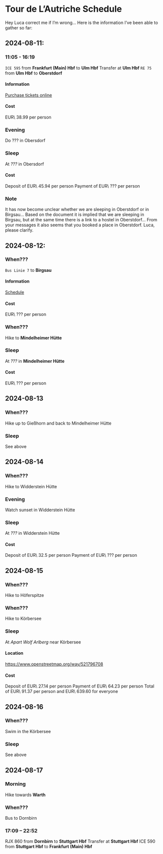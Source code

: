 # Tour de L’Autriche Schedule

Hey Luca correct me if I’m wrong... Here is the information I’ve been able to gather so far:


## 2024-08-11:

### 11:05 - 16:19
`ICE 595` from **Frankfurt (Main) Hbf** to **Ulm Hbf**
Transfer at **Ulm Hbf**
`RE 75` from **Ulm Hbf** to **Oberstdorf**
#### Information
[Purchase tickets online](https://int.bahn.de/en/buchung/start?vbid=8926112d-fd3e-462a-9497-fa3aeb4dc072)
#### Cost
EUR\ 38.99 per person

### Evening
Do ??? in Obersdorf

### Sleep
At *???* in Obersdorf
#### Cost
Deposit of EUR\ 45.94 per person
Payment of EUR\ ??? per person

### Note
It has now become unclear whether we are sleeping in Oberstdorf or in Birgsau... Based on the document it is implied that we are sleeping in Birgsau, but at the same time there is a link to a hostel in Oberstdorf... From your messages it also seems that you booked a place in Oberstdorf. Luca, please clarify.


## 2024-08-12:

### When???
`Bus Linie 7` to **Birgsau**
#### Information
[Schedule](https://www.mona-allgaeu.de/fileadmin/user_upload/Gemeinde-Fahrplaene/MOA_PF-Oberstdorf.pdf)
#### Cost
EUR\ ??? per person

### When???
Hike to **Mindelheimer Hütte**

### Sleep
At *???* in **Mindelheimer Hütte**
#### Cost
EUR\ ??? per person


## 2024-08-13

### When???
Hike up to Gießhorn and back to Mindelheimer Hütte

### Sleep
See above


## 2024-08-14

### When???
Hike to Widderstein Hütte

### Evening
Watch sunset in Widderstein Hütte

### Sleep
At *???* in Widderstein Hütte
#### Cost
Deposit of EUR\ 32.5 per person
Payment of EUR\ ??? per person


## 2024-08-15

### When???
Hike to Höferspitze

### When???
Hike to Körbersee

### Sleep
At *Apart Wolf Arlberg* near Körbersee
#### Location
https://www.openstreetmap.org/way/521796708
#### Cost
Deposit of EUR\ 27.14 per person
Payment of EUR\ 64.23 per person
Total of EUR\ 91.37 per person and EUR\ 639.60 for everyone


## 2024-08-16

### When???
Swim in the Körbersee

### Sleep
See above


## 2024-08-17

### Morning
Hike towards **Warth**

### When???
Bus to Dornbirn

### 17:09 – 22:52
RJX 860 from **Dornbirn** to **Stuttgart Hbf**
Transfer at **Stuttgart Hbf**
ICE 590 from **Stuttgart Hbf** to **Frankfurt (Main) Hbf**

